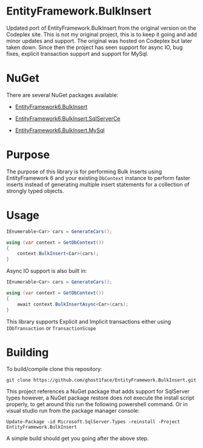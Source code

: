 # EntityFramework.BulkInsert
Updated port of EntityFramework.BulkInsert from the original version on the Codeplex site. This is not my original project, this is to keep it going and add minor updates and support.  The original was hosted on Codeplex but later taken down.  Since then the project has seen support for async IO, bug fixes, explicit transaction support and support for MySql.

# NuGet
There are several NuGet packages available:
* [EntityFramework6.BulkInsert](https://www.nuget.org/packages/EntityFramework6.BulkInsert/)

* [EntityFramework6.BulkInsert.SqlServerCe](https://www.nuget.org/packages/EntityFramework6.BulkInsert.SqlServerCe/)

* [EntityFramework6.BulkInsert.MySql](https://www.nuget.org/packages/EntityFramework6.BulkInsert.MySql/)

# Purpose
The purpose of this library is for performing Bulk Inserts using EntityFramework 6 and your existing `DbContext` instance to perform faster inserts instead of generating multiple insert statements for a collection of strongly typed objects.

# Usage

```cs
IEnumerable<Car> cars = GenerateCars();

using (var context = GetDbContext())
{
    context.BulkInsert<Car>(cars);
}
```

Async IO support is also built in:

```cs
IEnumerable<Car> cars = GenerateCars();

using (var context = GetDbContext())
{
    await context.BulkInsertAsync<Car>(cars);
}
```

This library supports Explicit and Implicit transactions either using `IDbTransaction` or `TransactionScope`

# Building
To build/compile clone this repository:

```
git clone https://github.com/ghost1face/EntityFramework.BulkInsert.git
```

This project references a NuGet package that adds support for SqlServer types however, a NuGet package restore does not execute the install script properly, to get around this run the following powershell command.  Or in visual studio run from the package manager console:

```
Update-Package -id Microsoft.SqlServer.Types -reinstall -Project EntityFramework.BulkInsert
```

A simple build should get you going after the above step.